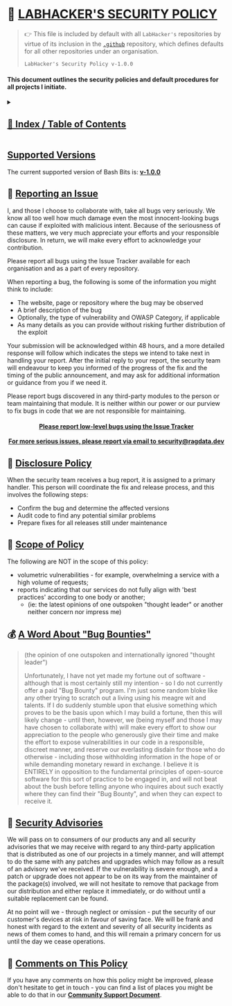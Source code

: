 # 🔐 [LABHACKER'S SECURITY POLICY](#toc)

> 👉 This file is included by default with all `LabHacker's` repositories by virtue of its inclusion in the [`.github`](https://github.com/ragdata/.github) repository, which defines defaults for all other repositories under an organisation.
>
> `LabHacker's Security Policy v-1.0.0`

#### This document outlines the security policies and default procedures for all projects I initiate.

<details>
<summary><a name="toc" href="#toc"><h2>📖 Index / Table of Contents</h2></a></summary>

- [SECURITY POLICIES](#-security-policy)
	- [Supported Versions](#supported-versions)
	- [Reporting an Issue](#-reporting-an-issue)
	- [Disclosure Policy](#-disclosure-policy)
	- [Scope of Policy](#-scope-of-policy)
	- [A Word About 'Bug Bounties'](#-a-word-about--bug-bounties-)
	- [Security Advisories](#-security-advisories)
	- [Comments on this Policy](#-comments-on-this-policy)

</details>

## [Supported Versions](#toc)

The current supported version of Bash Bits is: [**v-1.0.0**]()

## 🐞 [Reporting an Issue](#toc)

I, and those I choose to collaborate with, take all bugs very seriously.  We know all too well how much damage even the most innocent-looking bugs can cause if exploited with malicious intent.  Because of the seriousness of these matters, we very much appreciate your efforts and your responsible disclosure.  In return, we will make every effort to acknowledge your contribution.

Please report all bugs using the Issue Tracker available for each organisation and as a part of every repository.

When reporting a bug, the following is some of the information you might think to include:

- The website, page or repository where the bug may be observed
- A brief description of the bug
- Optionally, the type of vulnerability and OWASP Category, if applicable
- As many details as you can provide without risking further distribution of the exploit

Your submission will be acknowledged within 48 hours, and a more detailed response will follow which indicates the steps we intend to take next in handling your report.  After the initial reply to your report, the security team will endeavour to keep you informed of the progress of the fix and the timing of the public announcement, and may ask for additional information or guidance from you if we need it.

Please report bugs discovered in any third-party modules to the person or team maintaining that module.  It is neither within our power or our purview to fix bugs in code that we are not responsible for maintaining.

<h4 align="center">
<a href="https://github.com/labhackers/cookbook/issues">Please report low-level bugs using the Issue Tracker</a>
<br><br>
<a href="mailto:security@ragdata.dev?subject=LabHackers%20Security%20Report">For more serious issues, please report via email to security@ragdata.dev</a>
</h4>

## 📃 [Disclosure Policy](#toc)

When the security team receives a bug report, it is assigned to a primary handler.  This person will coordinate the fix and release process, and this involves the following steps:

- Confirm the bug and determine the affected versions
- Audit code to find any potential similar problems
- Prepare fixes for all releases still under maintenance

## 🚫 [Scope of Policy](#toc)

The following are NOT in the scope of this policy:

- volumetric vulnerabilities - for example, overwhelming a service with a high volume of requests;
- reports indicating that our services do not fully align with 'best practices' according to one body or another;
	- (ie: the latest opinions of one outspoken "thought leader" or another neither concern nor impress me)


## 💰 [A Word About "Bug Bounties"](#toc)

> (the opinion of one outspoken and internationally ignored "thought leader")
>
> Unfortunately, I have not yet made my fortune out of software - although that is most certainly still my intention - so I do not currently offer a paid "Bug Bounty" program.  I'm just some random bloke like any other trying to scratch out a living using his meagre wit and talents.  If I do suddenly stumble upon that elusive something which proves to be the basis upon which I may build a fortune, then this will likely change - until then, however, we (being myself and those I may have chosen to collaborate with) will make every effort to show our appreciation to the people who generously give their time and make the effort to expose vulnerabilities in our code in a responsible, discreet manner, and reserve our everlasting disdain for those who do otherwise - including those withholding information in the hope of or while demanding monetary reward in exchange.  I believe it is ENTIRELY in opposition to the fundamental principles of open-source software for this sort of practice to be engaged in, and will not beat about the bush before telling anyone who inquires about such exactly where they can find their "Bug Bounty", and when they can expect to receive it.

## 📣 [Security Advisories](#toc)

We will pass on to consumers of our products any and all security advisories that we may receive with regard to any third-party application that is distributed as one of our projects in a timely manner, and will attempt to do the same with any patches and upgrades which may follow as a result of an advisory we've received.  If the vulnerability is severe enough, and a patch or upgrade does not appear to be on its way from the maintainer of the package(s) involved, we will not hesitate to remove that package from our distribution and either replace it immediately, or do without until a suitable replacement can be found.

At no point will we - through neglect or omission - put the security of our customer's devices at risk in favour of saving face.  We will be frank and honest with regard to the extent and severity of all security incidents as news of them comes to hand, and this will remain a primary concern for us until the day we cease operations.

## 💬 [Comments on This Policy](#toc)

If you have any comments on how this policy might be improved, please don't hesitate to get in touch - you can find a list of places you might be able to do that in our [**Community Support Document**][SUPPORT].

[SUPPORT]: https://github.com/labhackers/.github/blob/master/.github/SUPPORT.md
